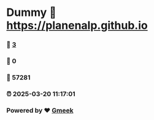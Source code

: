 # Dummy :link: https://planenalp.github.io 
### :page_facing_up: [3](https://planenalp.github.io/tag.html) 
### :speech_balloon: 0 
### :hibiscus: 57281 
### :alarm_clock: 2025-03-20 11:17:01 
### Powered by :heart: [Gmeek](https://github.com/Meekdai/Gmeek)
